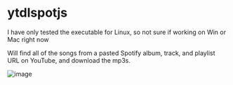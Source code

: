 # ytdlspotjs

I have only tested the executable for Linux, so not sure if working on Win or Mac right now

Will find all of the songs from a pasted Spotify album, track, and playlist URL on YouTube, and download the mp3s.

![image](https://user-images.githubusercontent.com/53444861/235282442-68284d51-8c76-43f4-92b7-a946cbe46402.png)

